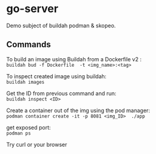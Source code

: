 # go-server
Demo subject of buildah podman & skopeo.
## Commands
To build an image using Buildah from a Dockerfile v2 :   
`buildah bud -f Dockerfile  -t <img_name>:<tag>`  

To inspect created image using buildah:   
  `buildah images`    

Get the ID from previous command and run:     
`buildah inspect <ID>`

Create a container out of the img using the pod manager:     
`podman container create -it -p 8081 <img_ID>  ./app`  

get exposed port:    
`podman ps`   

Try curl or your browser

